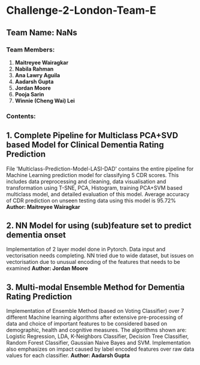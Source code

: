# Challenge-2-London-Team-E

## Team Name: NaNs

### Team Members:
1. **Maitreyee Wairagkar**
2. **Nabila Rahman**
3. **Ana Lawry Aguila** 
4. **Aadarsh Gupta**
5. **Jordan Moore**
6. **Pooja Sarin** 
7. **Winnie (Cheng Wai) Lei** 

### Contents:

## 1. Complete Pipeline for Multiclass PCA+SVD based Model for Clinical Dementia Rating Prediction

File 'Multiclass-Prediction-Model-LASI-DAD' contains the entire pipeline for Machine Learning prediction model for classifying 5 CDR scores. This includes data preprocessing and cleaning, data visualisation and transformation using T-SNE, PCA, Histogram, training PCA+SVM based multiclass model, and detailed evaluation of this model. Average accuracy of CDR prediction on unseen testing data using this model is 95.72%   
**Author: Maitreyee Wairagkar**

## 2. NN Model for using (sub)feature set to predict dementia onset

Implementation of 2 layer model done in Pytorch. Data input and vectorisation needs completing. NN tried due to wide dataset, but issues on vectorisation due to unusual encoding of the features that needs to be examined
**Author: Jordan Moore**

## 3. Multi-modal Ensemble Method for Dementia Rating Prediction

Implementation of Ensemble Method (based on Voting Classifier) over 7 different Machine learning algorithms after extensive pre-processing of data and choice of important features to be considered based on demographic, health and cognitive measures. The algorithms shown are: Logistic Regression, LDA, K-Neighbors Classifier, Decision Tree Classifier, Random Forest Classifier, Gaussian Naive Bayes and SVM. Implementation also emphasizes on impact caused by label encoded features over raw data values for each classifier. 
**Author: Aadarsh Gupta**


